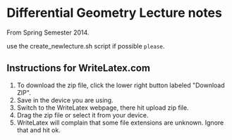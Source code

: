 Differential Geometry Lecture notes
===================================
From Spring Semester 2014.

use the create_newlecture.sh script if possible `please`.

Instructions for WriteLatex.com
------------------------------
1. To download the zip file, click the lower right button labeled "Download ZIP".
2. Save in the device you are using.
2. Switch to the WriteLatex webpage, there hit upload zip file.
3. Drag the zip file or select it from your device.
2. WriteLatex will complain that some file extensions are unknown. Ignore that and hit ok.
